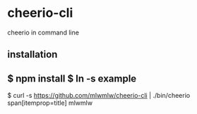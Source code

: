 cheerio-cli
===========

cheerio in command line

installation
-----------
  $ npm install
  $ ln -s 
example 
-----------
  $ curl -s https://github.com/mlwmlw/cheerio-cli | ./bin/cheerio span[itemprop=title]
  mlwmlw
